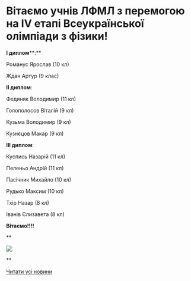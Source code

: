 # Вітаємо учнів ЛФМЛ з перемогою на IV етапі Всеукраїнської олімпіади з фізики!

**І диплом****:**

Романус Ярослав (10 кл)

Ждан Артур (9 клас)

**ІІ диплом**:

Фединяк Володимир (11 кл)

Голополосов Віталій (9 кл)

Кузьма Володимир (9 кл)

Кузнєцов Макар (9 кл)

**ІІІ диплом**:

Куспись Назарій (11 кл)

Пеленьо Андрій (11 кл)

Пасічник Михайло (10 кл)

Рудько Максим (10 кл)

Тхір Назар (8 кл)

Іванів Єлизавета (8 кл)

**Вітаємо!!!!**

**

![](/images/blog/вітаємо-учнів-лфмл-з-перемогою-на-iv-етапі-всеукраїнської/phis2019.jpg)

**

[Читати усі новини](/news)
